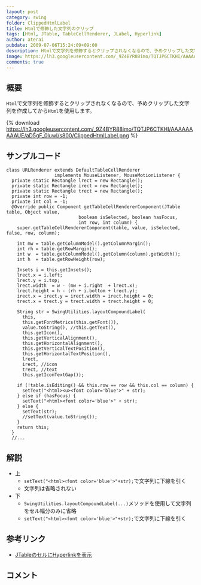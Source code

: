 ```yaml
---
layout: post
category: swing
folder: ClippedHtmlLabel
title: Htmlで修飾した文字列のクリップ
tags: [Html, JTable, TableCellRenderer, JLabel, Hyperlink]
author: aterai
pubdate: 2009-07-06T15:24:09+09:00
description: Htmlで文字列を修飾するとクリップされなくなるので、予めクリップした文字列を作成してからHtmlを使用します。
image: https://lh3.googleusercontent.com/_9Z4BYR88imo/TQTJP6CTKHI/AAAAAAAAAUE/aD5gF_0luwI/s800/ClippedHtmlLabel.png
comments: true
---
```

## 概要
`Html`で文字列を修飾するとクリップされなくなるので、予めクリップした文字列を作成してから`Html`を使用します。

{% download https://lh3.googleusercontent.com/_9Z4BYR88imo/TQTJP6CTKHI/AAAAAAAAAUE/aD5gF_0luwI/s800/ClippedHtmlLabel.png %}

## サンプルコード
<pre class="prettyprint"><code>class URLRenderer extends DefaultTableCellRenderer
                  implements MouseListener, MouseMotionListener {
  private static Rectangle lrect = new Rectangle();
  private static Rectangle irect = new Rectangle();
  private static Rectangle trect = new Rectangle();
  private int row = -1;
  private int col = -1;
  @Override public Component getTableCellRendererComponent(JTable table, Object value,
                           boolean isSelected, boolean hasFocus,
                           int row, int column) {
    super.getTableCellRendererComponent(table, value, isSelected, false, row, column);

    int mw = table.getColumnModel().getColumnMargin();
    int rh = table.getRowMargin();
    int w  = table.getColumnModel().getColumn(column).getWidth();
    int h  = table.getRowHeight(row);

    Insets i = this.getInsets();
    lrect.x = i.left;
    lrect.y = i.top;
    lrect.width  = w - (mw + i.right  + lrect.x);
    lrect.height = h - (rh + i.bottom + lrect.y);
    irect.x = irect.y = irect.width = irect.height = 0;
    trect.x = trect.y = trect.width = trect.height = 0;

    String str = SwingUtilities.layoutCompoundLabel(
      this,
      this.getFontMetrics(this.getFont()),
      value.toString(), //this.getText(),
      this.getIcon(),
      this.getVerticalAlignment(),
      this.getHorizontalAlignment(),
      this.getVerticalTextPosition(),
      this.getHorizontalTextPosition(),
      lrect,
      irect, //icon
      trect, //text
      this.getIconTextGap());

    if (!table.isEditing() &amp;&amp; this.row == row &amp;&amp; this.col == column) {
      setText("&lt;html&gt;&lt;u&gt;&lt;font color='blue'&gt;" + str);
    } else if (hasFocus) {
      setText("&lt;html&gt;&lt;font color='blue'&gt;" + str);
    } else {
      setText(str);
      //setText(value.toString());
    }
    return this;
  }
  //...
</code></pre>

## 解説
- 上
    - `setText("<html><font color='blue'>"+str);`で文字列に下線を引く
    - 文字列は省略されない
- 下
    - `SwingUtilities.layoutCompoundLabel(...)`メソッドを使用して文字列をセル幅分のみに省略
    - `setText("<html><font color='blue'>"+str);`で文字列に下線を引く

<!-- dummy comment line for breaking list -->

## 参考リンク
- [JTableのセルにHyperlinkを表示](https://ateraimemo.com/Swing/HyperlinkInTableCell.html)

<!-- dummy comment line for breaking list -->

## コメント
